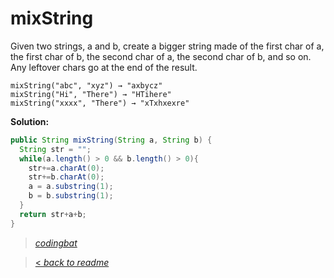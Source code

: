 # mixString

Given two strings, a and b, create a bigger string made of the first char of a, the first char of b, the second char of a, the second char of b, and so on. Any leftover chars go at the end of the result.

```
mixString("abc", "xyz") → "axbycz"
mixString("Hi", "There") → "HTihere"
mixString("xxxx", "There") → "xTxhxexre"
```

**Solution:**

```java
public String mixString(String a, String b) {
  String str = "";
  while(a.length() > 0 && b.length() > 0){
    str+=a.charAt(0);
    str+=b.charAt(0);
    a = a.substring(1);
    b = b.substring(1);
  }
  return str+a+b;
}
```

> _[codingbat](https://codingbat.com/prob/p125185)_

> [< _back to readme_](/README.md)